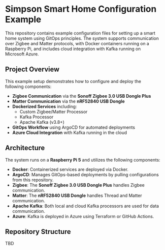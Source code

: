 # Simpson Smart Home Configuration Example

This repository contains example configuration files for setting up a smart home system using GitOps principles. The system supports communication over Zigbee and Matter protocols, with Docker containers running on a Raspberry Pi, and includes cloud integration with Kafka running on Microsoft Azure.

## Project Overview

This example setup demonstrates how to configure and deploy the following components:
- **Zigbee Communication** via the **Sonoff Zigbee 3.0 USB Dongle Plus**
- **Matter Communication** via the **nRF52840 USB Dongle**
- **Dockerized Services** including:
  - Custom Zigbee/Matter Processor
  - Kafka Processor
  - Apache Kafka (v3.8+)
- **GitOps Workflow** using ArgoCD for automated deployments
- **Azure Cloud Integration** with Kafka running in the cloud

## Architecture

The system runs on a **Raspberry Pi 5** and utilizes the following components:

- **Docker**: Containerized services are deployed via Docker.
- **ArgoCD**: Manages GitOps-based deployments by pulling configurations from this repository.
- **Zigbee**: The **Sonoff Zigbee 3.0 USB Dongle Plus** handles Zigbee communication.
- **Matter**: The **nRF52840 USB Dongle** handles Thread and Matter communication.
- **Apache Kafka**: Both local and cloud Kafka processors are used for data communication.
- **Azure**: Kafka is deployed in Azure using Terraform or GitHub Actions.

## Repository Structure

TBD
